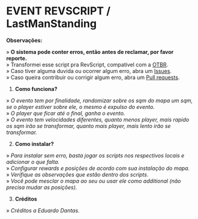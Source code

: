 # EVENT REVSCRIPT / LastManStanding

**Observações:**

» **O sistema pode conter erros, então antes de reclamar, por favor reporte.**<br>
» Transformei esse script pra RevScript, compativel com a [OTBR](https://github.com/opentibiabr/otservbr-global.git).<br>
» Caso tiver alguma duvida ou ocorrer algum erro, abra um [Issues](https://github.com/brunomaidana97/-EVENT-REVSCRIPT-LastmanStanding/issues).<br>
» Caso queira contribuir ou corrigir algum erro, abra um [Pull requests](https://github.com/brunomaidana97/-EVENT-REVSCRIPT-LastmanStanding/pulls).

1. **Como funciona?**

» *O evento tem por finalidade, randomizar sobre os sqm do mapa um sqm, se o player estiver sobre ele, o mesmo é expulso do evento.*<br>
» *O player que ficar até o final, ganha o evento.*<br>
» *O evento tem velocidades diferentes, quanto menos player, mais rapido os sqm irão se transformar, quanto mais player, mais lento irão se transformar.*
  

2. **Como instalar?**

» *Para instalar sem erro, basta jogar os scripts nos respectivos locais e adicionar o que falta.*<br>
» *Configurar rewards e posições de acordo com sua instalação do mapa.*<br>
» *Verifique as observações que estão dentro dos scripts.*<br>
» *Você pode mesclar o mapa ao seu ou usar ele como additional (não precisa mudar as posições).*

3. **Créditos**

» *Créditos a Eduardo Dantas.*
